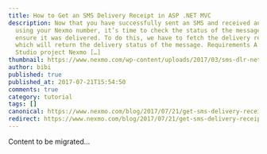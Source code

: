 ```yaml
---
title: How to Get an SMS Delivery Receipt in ASP .NET MVC
description: Now that you have successfully sent an SMS and received an SMS
  using your Nexmo number, it’s time to check the status of the message to
  ensure it was delivered. To do this, we have to fetch the delivery receipt,
  which will return the delivery status of the message. Requirements A Visual
  Studio project Nexmo […]
thumbnail: https://www.nexmo.com/wp-content/uploads/2017/03/sms-dlr-net.png
author: bibi
published: true
published_at: 2017-07-21T15:54:50
comments: true
category: tutorial
tags: []
canonical: https://www.nexmo.com/blog/2017/07/21/get-sms-delivery-receipt-asp-net-mvc-dr
redirect: https://www.nexmo.com/blog/2017/07/21/get-sms-delivery-receipt-asp-net-mvc-dr
---
```

Content to be migrated...
